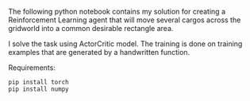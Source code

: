 The following python notebook contains my solution for creating a Reinforcement Learning agent that will move several cargos across the gridworld into a common desirable rectangle area.

I solve the task using ActorCritic model. The training is done on training examples that are generated by a handwritten function.

Requirements:

    pip install torch
    pip install numpy
